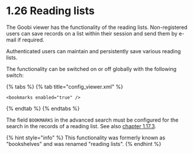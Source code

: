 # 1.26 Reading lists

The Goobi viewer has the functionality of the reading lists. Non-registered users can save records on a list within their session and send them by e-mail if required. 

Authenticated users can maintain and persistently save various reading lists. 

The functionality can be switched on or off globally with the following switch:

{% tabs %}
{% tab title="config\_viewer.xml" %}
```markup
<bookmarks enabled="true" />
```
{% endtab %}
{% endtabs %}

The field `BOOKMARKS` in the advanced search must be configured for the search in the records of a reading list. See also [chapter 1.17.3](17/3.md).

{% hint style="info" %}
This functionality was formerly known as "bookshelves" and was renamed "reading lists".
{% endhint %}


